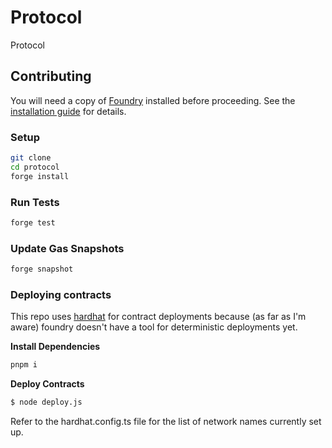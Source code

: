 # Protocol

Protocol

## Contributing

You will need a copy of [Foundry](https://github.com/foundry-rs/foundry) installed before proceeding. See the [installation guide](https://github.com/foundry-rs/foundry#installation) for details.

### Setup

```sh
git clone
cd protocol
forge install
```

### Run Tests

```sh
forge test
```

### Update Gas Snapshots

```sh
forge snapshot
```

### Deploying contracts

This repo uses [hardhat](https://hardhat.org/) for contract deployments because (as far as I'm aware) foundry doesn't have a tool for deterministic deployments yet.

**Install Dependencies**

```sh
pnpm i
```

**Deploy Contracts**

```sh
$ node deploy.js

```

Refer to the hardhat.config.ts file for the list of network names currently set up.
